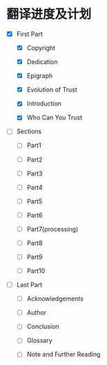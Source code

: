 # 翻译进度及计划

- [x] First Part 

  - [x] Copyright
  
  - [x] Dedication
  
  - [x] Epigraph
  
  - [x] Evolution of Trust
  
  - [x] Introduction
  
  - [x] Who Can You Trust

- [ ] Sections

  - [ ] Part1
  
  - [ ] Part2
  
  - [ ] Part3
  
  - [ ] Part4
  
  - [ ] Part5
  
  - [ ] Part6
  
  - [ ] Part7(processing)
  
  - [ ] Part8
  
  - [ ] Part9
  
  - [ ] Part10

- [ ] Last Part

  - [ ] Acknowledgements
  
  - [ ] Author
  
  - [ ] Conclusion
  
  - [ ] Glossary
  
  - [ ] Note and Further Reading